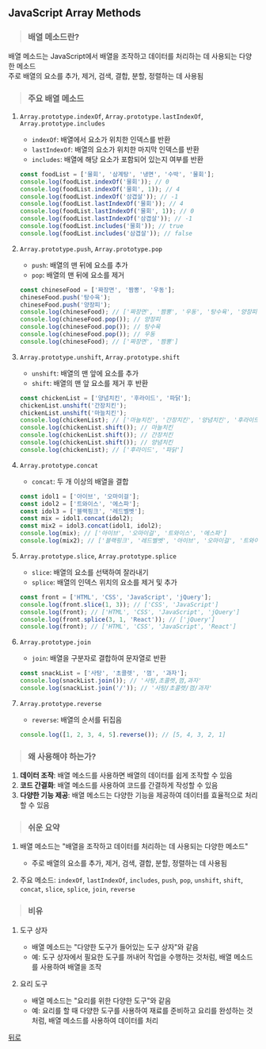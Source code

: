 ## JavaScript Array Methods
> ### 배열 메소드란?
배열 메소드는 JavaScript에서 배열을 조작하고 데이터를 처리하는 데 사용되는 다양한 메소드</br>
주로 배열의 요소를 추가, 제거, 검색, 결합, 분할, 정렬하는 데 사용됨

> ### 주요 배열 메소드
1. `Array.prototype.indexOf`, `Array.prototype.lastIndexOf`, `Array.prototype.includes`
    - `indexOf`: 배열에서 요소가 위치한 인덱스를 반환
    - `lastIndexOf`: 배열의 요소가 위치한 마지막 인덱스를 반환
    - `includes`: 배열에 해당 요소가 포함되어 있는지 여부를 반환
    ```javascript
    const foodList = ['물회', '삼계탕', '냉면', '수박', '물회'];
    console.log(foodList.indexOf('물회')); // 0
    console.log(foodList.indexOf('물회', 1)); // 4
    console.log(foodList.indexOf('삼겹살')); // -1
    console.log(foodList.lastIndexOf('물회')); // 4
    console.log(foodList.lastIndexOf('물회', 1)); // 0
    console.log(foodList.lastIndexOf('삼겹살')); // -1
    console.log(foodList.includes('물회')); // true
    console.log(foodList.includes('삼겹살')); // false
    ```

2. `Array.prototype.push`, `Array.prototype.pop`
    - `push`: 배열의 맨 뒤에 요소를 추가
    - `pop`: 배열의 맨 뒤에 요소를 제거
    ```javascript
    const chineseFood = ['짜장면', '짬뽕', '우동'];
    chineseFood.push('탕수육');
    chineseFood.push('양장피');
    console.log(chineseFood); // ['짜장면', '짬뽕', '우동', '탕수육', '양장피']
    console.log(chineseFood.pop()); // 양장피
    console.log(chineseFood.pop()); // 탕수육
    console.log(chineseFood.pop()); // 우동
    console.log(chineseFood); // ['짜장면', '짬뽕']
    ```

3. `Array.prototype.unshift`, `Array.prototype.shift`
    - `unshift`: 배열의 맨 앞에 요소를 추가
    - `shift`: 배열의 맨 앞 요소를 제거 후 반환
    ```javascript
    const chickenList = ['양념치킨', '후라이드', '파닭'];
    chickenList.unshift('간장치킨');
    chickenList.unshift('마늘치킨');
    console.log(chickenList); // ['마늘치킨', '간장치킨', '양념치킨', '후라이드', '파닭']
    console.log(chickenList.shift()); // 마늘치킨
    console.log(chickenList.shift()); // 간장치킨
    console.log(chickenList.shift()); // 양념치킨
    console.log(chickenList); // ['후라이드', '파닭']
    ```

4. `Array.prototype.concat`
    - `concat`: 두 개 이상의 배열을 결합
    ```javascript
    const idol1 = ['아이브', '오마이걸'];
    const idol2 = ['트와이스', '에스파'];
    const idol3 = ['블랙핑크', '레드벨벳'];
    const mix = idol1.concat(idol2);
    const mix2 = idol3.concat(idol1, idol2);
    console.log(mix); // ['아이브', '오마이걸', '트와이스', '에스파']
    console.log(mix2); // ['블랙핑크', '레드벨벳', '아이브', '오마이걸', '트와이스', '에스파']
    ```

5. `Array.prototype.slice`, `Array.prototype.splice`
    - `slice`: 배열의 요소를 선택하여 잘라내기
    - `splice`: 배열의 인덱스 위치의 요소를 제거 및 추가
    ```javascript
    const front = ['HTML', 'CSS', 'JavaScript', 'jQuery'];
    console.log(front.slice(1, 3)); // ['CSS', 'JavaScript']
    console.log(front); // ['HTML', 'CSS', 'JavaScript', 'jQuery']
    console.log(front.splice(3, 1, 'React')); // ['jQuery']
    console.log(front); // ['HTML', 'CSS', 'JavaScript', 'React']
    ```

6. `Array.prototype.join`
    - `join`: 배열을 구분자로 결합하여 문자열로 반환
    ```javascript
    const snackList = ['사탕', '초콜렛', '껌', '과자'];
    console.log(snackList.join()); // '사탕,초콜렛,껌,과자'
    console.log(snackList.join('/')); // '사탕/초콜렛/껌/과자'
    ```

7. `Array.prototype.reverse`
    - `reverse`: 배열의 순서를 뒤집음
    ```javascript
    console.log([1, 2, 3, 4, 5].reverse()); // [5, 4, 3, 2, 1]
    ```

> ### 왜 사용해야 하는가?
1. **데이터 조작**: 배열 메소드를 사용하면 배열의 데이터를 쉽게 조작할 수 있음
2. **코드 간결화**: 배열 메소드를 사용하여 코드를 간결하게 작성할 수 있음
3. **다양한 기능 제공**: 배열 메소드는 다양한 기능을 제공하여 데이터를 효율적으로 처리할 수 있음

> ### 쉬운 요약
1. 배열 메소드는 "배열을 조작하고 데이터를 처리하는 데 사용되는 다양한 메소드"
    - 주로 배열의 요소를 추가, 제거, 검색, 결합, 분할, 정렬하는 데 사용됨

2. 주요 메소드: `indexOf`, `lastIndexOf`, `includes`, `push`, `pop`, `unshift`, `shift`, `concat`, `slice`, `splice`, `join`, `reverse`

> ### 비유
1. 도구 상자
    - 배열 메소드는 "다양한 도구가 들어있는 도구 상자"와 같음
    - 예: 도구 상자에서 필요한 도구를 꺼내어 작업을 수행하는 것처럼, 배열 메소드를 사용하여 배열을 조작

2. 요리 도구
    - 배열 메소드는 "요리를 위한 다양한 도구"와 같음
    - 예: 요리를 할 때 다양한 도구를 사용하여 재료를 준비하고 요리를 완성하는 것처럼, 배열 메소드를 사용하여 데이터를 처리

[뒤로](javascript.md)
